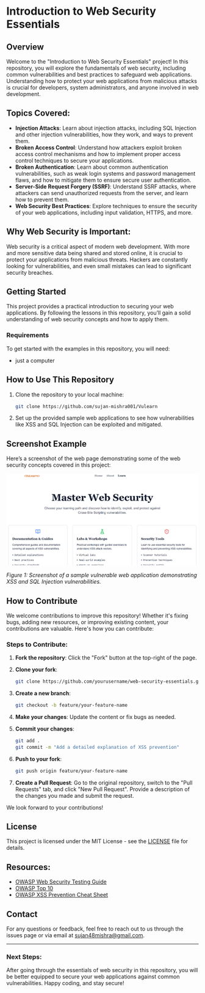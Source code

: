 

# Introduction to Web Security Essentials

## Overview
Welcome to the "Introduction to Web Security Essentials" project! In this repository, you will explore the fundamentals of web security, including common vulnerabilities and best practices to safeguard web applications. Understanding how to protect your web applications from malicious attacks is crucial for developers, system administrators, and anyone involved in web development.

## Topics Covered:
- **Injection Attacks**: Learn about injection attacks, including SQL Injection and other injection vulnerabilities, how they work, and ways to prevent them.
- **Broken Access Control**: Understand how attackers exploit broken access control mechanisms and how to implement proper access control techniques to secure your applications.
- **Broken Authentication**: Learn about common authentication vulnerabilities, such as weak login systems and password management flaws, and how to mitigate them to ensure secure user authentication.
- **Server-Side Request Forgery (SSRF)**: Understand SSRF attacks, where attackers can send unauthorized requests from the server, and learn how to prevent them.
- **Web Security Best Practices**: Explore techniques to ensure the security of your web applications, including input validation, HTTPS, and more.

## Why Web Security is Important:
Web security is a critical aspect of modern web development. With more and more sensitive data being shared and stored online, it is crucial to protect your applications from malicious threats. Hackers are constantly looking for vulnerabilities, and even small mistakes can lead to significant security breaches.

## Getting Started
This project provides a practical introduction to securing your web applications. By following the lessons in this repository, you’ll gain a solid understanding of web security concepts and how to apply them.

### Requirements
To get started with the examples in this repository, you will need:
- just a computer

## How to Use This Repository
1. Clone the repository to your local machine:
   ```bash
   git clone https://github.com/sujan-mishra001/Vulearn
   ```

2. Set up the provided sample web applications to see how vulnerabilities like XSS and SQL Injection can be exploited and mitigated.

## Screenshot Example

Here’s a screenshot of the web page demonstrating some of the web security concepts covered in this project:

![Web Security Demo](https://github.com/aayush256-sys/Vulearn/blob/main/Preview.png)

*Figure 1: Screenshot of a sample vulnerable web application demonstrating XSS and SQL Injection vulnerabilities.*

## How to Contribute

We welcome contributions to improve this repository! Whether it's fixing bugs, adding new resources, or improving existing content, your contributions are valuable. Here's how you can contribute:

### Steps to Contribute:
1. **Fork the repository**: Click the "Fork" button at the top-right of the page.

2. **Clone your fork**:
   ```bash
   git clone https://github.com/yourusername/web-security-essentials.git
   ```

3. **Create a new branch**:
   ```bash
   git checkout -b feature/your-feature-name
   ```

4. **Make your changes**: Update the content or fix bugs as needed.

5. **Commit your changes**:
   ```bash
   git add .
   git commit -m "Add a detailed explanation of XSS prevention"
   ```

6. **Push to your fork**:
   ```bash
   git push origin feature/your-feature-name
   ```

7. **Create a Pull Request**: Go to the original repository, switch to the "Pull Requests" tab, and click "New Pull Request". Provide a description of the changes you made and submit the request.


We look forward to your contributions!

## License

This project is licensed under the MIT License - see the [LICENSE](LICENSE) file for details.

## Resources:
- [OWASP Web Security Testing Guide](https://owasp.org/www-project-web-security-testing-guide/)
- [OWASP Top 10](https://owasp.org/www-project-top-ten/)
- [OWASP XSS Prevention Cheat Sheet](https://owasp.org/www-community/xss-prevention)

## Contact
For any questions or feedback, feel free to reach out to us through the issues page or via email at sujan48mishra@gmail.com.

---

### Next Steps:
After going through the essentials of web security in this repository, you will be better equipped to secure your web applications against common vulnerabilities. Happy coding, and stay secure!
